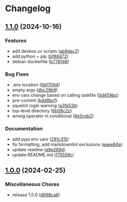 # Changelog

## [1.1.0](https://github.com/pythoninthegrass/mvp/compare/v1.0.0...v1.1.0) (2024-10-16)


### Features

* add devbox uv scripts ([ab9dac2](https://github.com/pythoninthegrass/mvp/commit/ab9dac244a9e0d2089e157902ad8018406b3fd6a))
* add python + pip ([bf88d72](https://github.com/pythoninthegrass/mvp/commit/bf88d7279a56053c8114431b1a4e35f869f4487b))
* debian dockerfile ([b778148](https://github.com/pythoninthegrass/mvp/commit/b7781486bd780aeebcd54eb314376077e781fff9))


### Bug Fixes

* .env location ([0bf7094](https://github.com/pythoninthegrass/mvp/commit/0bf7094b068568edf1fbeaeb69e45d5cc805ba2c))
* empty args ([dbc29b9](https://github.com/pythoninthegrass/mvp/commit/dbc29b9ec378ed40bf7e774be8743e893d3fc691))
* env vars change based on calling taskfile ([0d459bc](https://github.com/pythoninthegrass/mvp/commit/0d459bcc273704a1da46391a523c8e86fdfc4937))
* pre-commit ([bdd6bcf](https://github.com/pythoninthegrass/mvp/commit/bdd6bcf77244ff340c42cc3a96bb98215433cdce))
* squelch login warning ([a3fe52b](https://github.com/pythoninthegrass/mvp/commit/a3fe52b7c08eed12907b15516d073920fba6e1d3))
* top-level directory ([6b08c2c](https://github.com/pythoninthegrass/mvp/commit/6b08c2c4f6bfd5f05b8319678521ef7a4c12ff58))
* wrong operator in conditional ([8e5ceb2](https://github.com/pythoninthegrass/mvp/commit/8e5ceb26a6c01b6bf62eabb2409813b5daa17dfc))


### Documentation

* add pypi env vars ([291c315](https://github.com/pythoninthegrass/mvp/commit/291c315084d6f80531e8b5184688c2f5b4c37c44))
* fix formatting, add markdownlint exclusions ([eaee84a](https://github.com/pythoninthegrass/mvp/commit/eaee84ab49b3e1cc6ad38d41097798f492d149e0))
* update readme ([a9e289d](https://github.com/pythoninthegrass/mvp/commit/a9e289d3455f7e8a5edb372afcf434ce9df880f4))
* update README.md ([f75559c](https://github.com/pythoninthegrass/mvp/commit/f75559c69166b3f4351963d2a8a224769275581e))

## [1.0.0](https://github.com/pythoninthegrass/mvp/compare/v1.0.0...v1.0.0) (2024-02-25)


### Miscellaneous Chores

* release 1.0.0 ([d898ca6](https://github.com/pythoninthegrass/mvp/commit/d898ca6ee6d9deabde9fc83d1afc9a374fc1fdf7))
